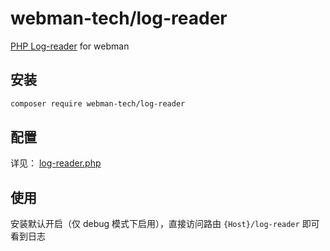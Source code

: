# webman-tech/log-reader

[PHP Log-reader](https://github.com/krissss/php-log-reader) for webman

## 安装

```bash
composer require webman-tech/log-reader
```

## 配置

详见： [log-reader.php](src/config/plugin/webman-tech/log-reader/log-reader.php)

## 使用

安装默认开启（仅 debug 模式下启用），直接访问路由 `{Host}/log-reader` 即可看到日志
